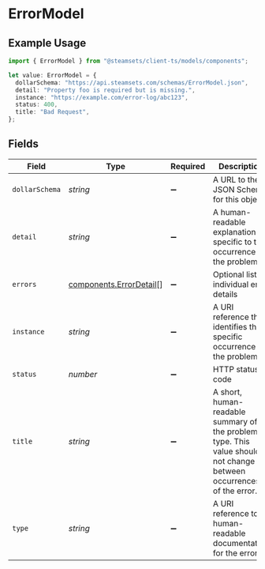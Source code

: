 # ErrorModel

## Example Usage

```typescript
import { ErrorModel } from "@steamsets/client-ts/models/components";

let value: ErrorModel = {
  dollarSchema: "https://api.steamsets.com/schemas/ErrorModel.json",
  detail: "Property foo is required but is missing.",
  instance: "https://example.com/error-log/abc123",
  status: 400,
  title: "Bad Request",
};
```

## Fields

| Field                                                                                                               | Type                                                                                                                | Required                                                                                                            | Description                                                                                                         | Example                                                                                                             |
| ------------------------------------------------------------------------------------------------------------------- | ------------------------------------------------------------------------------------------------------------------- | ------------------------------------------------------------------------------------------------------------------- | ------------------------------------------------------------------------------------------------------------------- | ------------------------------------------------------------------------------------------------------------------- |
| `dollarSchema`                                                                                                      | *string*                                                                                                            | :heavy_minus_sign:                                                                                                  | A URL to the JSON Schema for this object.                                                                           | https://api.steamsets.com/schemas/ErrorModel.json                                                                   |
| `detail`                                                                                                            | *string*                                                                                                            | :heavy_minus_sign:                                                                                                  | A human-readable explanation specific to this occurrence of the problem.                                            | Property foo is required but is missing.                                                                            |
| `errors`                                                                                                            | [components.ErrorDetail](../../models/components/errordetail.md)[]                                                  | :heavy_minus_sign:                                                                                                  | Optional list of individual error details                                                                           |                                                                                                                     |
| `instance`                                                                                                          | *string*                                                                                                            | :heavy_minus_sign:                                                                                                  | A URI reference that identifies the specific occurrence of the problem.                                             | https://example.com/error-log/abc123                                                                                |
| `status`                                                                                                            | *number*                                                                                                            | :heavy_minus_sign:                                                                                                  | HTTP status code                                                                                                    | 400                                                                                                                 |
| `title`                                                                                                             | *string*                                                                                                            | :heavy_minus_sign:                                                                                                  | A short, human-readable summary of the problem type. This value should not change between occurrences of the error. | Bad Request                                                                                                         |
| `type`                                                                                                              | *string*                                                                                                            | :heavy_minus_sign:                                                                                                  | A URI reference to human-readable documentation for the error.                                                      | https://example.com/errors/example                                                                                  |